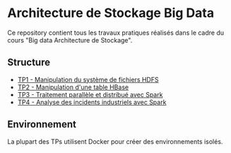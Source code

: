 # Architecture de Stockage Big Data

Ce repository contient tous les travaux pratiques réalisés dans le cadre du cours "Big data Architecture de Stockage".

## Structure

- [TP1 - Manipulation du système de fichiers HDFS](TP1-projet-hadoo/)
- [TP2 - Manipulation d'une table HBase](TP2-HBase/)
- [TP3 - Traitement parallèle et distribué avec Spark](TP3-spark/)
- [TP4 - Analyse des incidents industriels avec Spark](TP4-spark-incidents/)

## Environnement

La plupart des TPs utilisent Docker pour créer des environnements isolés.
